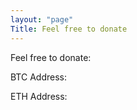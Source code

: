 ```yaml
---
layout: "page"
Title: Feel free to donate
---
```


Feel free to donate:

BTC Address:

ETH Address:

